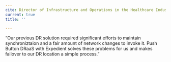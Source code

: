 ```yaml
---
cite: Director of Infrastructure and Operations in the Healthcare Industry
current: true
title: ''

---
```

“Our previous DR solution required significant efforts to maintain synchroniztaion and a fair amount of network changes to invoke it. Push Button DRaaS with Expedient solves these problems for us and makes failover to our DR location a simple process.”